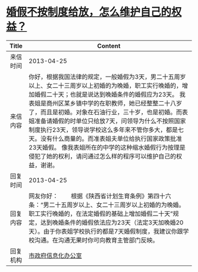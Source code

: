 # [婚假不按制度给放，怎么维护自己的权益？](http://www.shangluo.gov.cn/zmhd/ldxxxx.jsp?urltype=leadermail.LeaderMailContentUrl&wbtreeid=1112&leadermailid=1744)

| Title |                                                                                                                                      Content                                                                                                                                       |
|:-----:|------------------------------------------------------------------------------------------------------------------------------------------------------------------------------------------------------------------------------------------------------------------------------------|
| 来信时间  | 2013-04-25                                                                                                                                                                                                                                                                         |
| 来信内容  | 你好，根据我国法律的规定，一般婚假为3天，男二十五周岁以上、女二十三周岁以上初婚的为晚婚，职工实行晚婚的，增加婚假二十天；也就是说达到晚婚条件的婚假应为23天。 我表姐是商州区某乡镇中学的在职教师，她已经整整二十八岁了，而且是初婚。对象在石油行业，三十岁，也是初婚。而表姐准备请婚假的时单位只给放7天，问领导为什么不按照国家制度执行23天，领导说学校这么多年来不管你多大，都是七天。没有什么商量的。而准表姐夫单位给执行国家政策批准23天婚假。 像我表姐所在的中学的这种缩水婚假行为按理是侵犯了她的权利，请问通过怎么样的程序可以维护自己的权益，谢谢。 |
| 回复时间  | 2013-04-25                                                                                                                                                                                                                                                                         |
| 回复内容  | 网友你好：        根据《陕西省计划生育条例》第四十六条：“男二十五周岁以上、女二十三周岁以上初婚的为晚婚。职工实行晚婚的，在法定婚假的基础上增加婚假二十天”规定，达到晚婚条件的婚假依法应为23天（法定3天加晚婚20天）。由于你表姐学校执行的都是7天婚假制度，我建议你跟学校沟通。在沟通无果时你可向教育主管部门反映。                                                                                                                  |
| 回复机构  | [市政府信息化办公室](../../category/agencies/市政府信息化办公室.md)                                                                                                                                                                                                                                  |